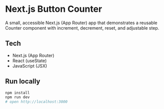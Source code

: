 # Next.js Button Counter

A small, accessible Next.js (App Router) app that demonstrates a reusable Counter component with increment, decrement, reset, and adjustable step.

## Tech
- Next.js (App Router)
- React (useState)
- JavaScript (JSX)

## Run locally
```bash
npm install
npm run dev
# open http://localhost:3000

